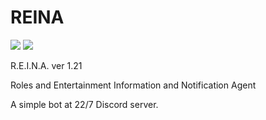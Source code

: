 # REINA
![](https://img.shields.io/badge/version-1.21-informational)    ![](https://img.shields.io/github/license/Skk-nsmt/REINA)

R.E.I.N.A. ver 1.21

Roles and Entertainment Information and Notification Agent

A simple bot at 22/7 Discord server. 